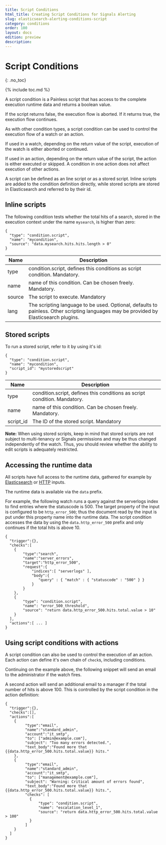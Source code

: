 ```yaml
---
title: Script Conditions
html_title: Creating Script Conditions for Signals Alerting
slug: elasticsearch-alerting-conditions-script
category: conditions
order: 100
layout: docs
edition: preview
description: 
---
```


<!--- Copyright 2019 floragunn GmbH -->

# Script Conditions
{: .no_toc}

{% include toc.md %}

A script condition is a Painless script that has access to the complete execution runtime data and returns a boolean value.

If the script returns false, the execution flow is aborted. If it returns true, the execution flow continues.

As with other condition types, a script condition can be used to control the execution flow of a watch or an action.

If used in a watch, depending on the return value of the script, execution of the watch  is either aborted or continued.

If used in an action,  depending on the return value of the script, the action is either executed or skipped. A condition in one action does not affect execution of other actions.

A script can be defined as an line script or as a stored script. Inline scripts are added to the condition definition directly, while stored scripts are stored in Elasticsearch and referred to by their id.

## Inline scripts

The following condition tests whether the total hits of a search, stored in the execution context under the name `mysearch`, is higher than zero: 

```
{
  "type": "condition.script",
  "name": "mycondition",
  "source": "data.mysearch.hits.hits.length > 0"
}
```

| Name | Description |
|---|---|
| type | condition.script, defines this conditions as script condition. Mandatory. |
| name | name of this condition. Can be chosen freely. Mandatory. |
| source | The script to execute. Mandatory |
| lang | The scripting language to be used. Optional, defaults to painless. Other scripting languages may be provided by Elasticsearch plugins. |

## Stored scripts

To run a stored script, refer to it by using it's id:

```
{
  "type": "condition.script",
  "name": "mycondition",
  "script_id": "mystoredscript"
}
```

| Name | Description |
|---|---|
| type | condition.script, defines this conditions as script condition. Mandatory. |
| name | name of this condition. Can be chosen freely. Mandatory. |
| script_id | The ID of the stored script. Mandatory |

**Note:** When using stored scripts, keep in mind that stored scripts are not subject to multi-tenancy or Signals permissions and may be thus changed independently of the watch. Thus, you should review whether the ability to edit scripts is adequately restricted.

## Accessing the runtime data

All scripts have full access to the runtime data, gathered for example by [Elasticsearch](inputs_elasticsearch.md) or [HTTP](inputs_http.md) inputs.

The runtime data is available via the `data` prefix.

For example, the following watch runs a query against the serverlogs index to find entries where the statuscode is 500. The target property of the input is configured to be `http_error_500`; thus the document read by the input is put under this property name into the runtime data. The script condition accesses the data by using the  `data.http_error_500` prefix and only continues if the total hits is above 10.

```
{ 
  "trigger":{},
  "checks":[
    {
        "type":"search",
        "name":"server_errors",
        "target":"http_error_500",
        "request":{
            "indices":[ "serverlogs" ],
            "body":{
               "query" : { "match" : { "statuscode" : "500" } }
            }
        }
    },
    {
        "type": "condition.script",
        "name": "error_500_threshold",
        "source": "return data.http_error_500.hits.total.value > 10"
    }
  ],
  "actions":[ ... ]
}
```

## Using script conditions with actions

A script condition can also be used to control the execution of an action. Each action can define it's own chain of `check`s, including conditions. 

Continuing on the example above, the following snippet will send an email to the administrator if the watch fires. 

A second action will send an additional email to a manager if the total number of hits is above 100. This is controlled by the script condition in the action definition:

```
{ 
  "trigger":{},
  "checks":[],
  "actions":[ 
    {
         "type":"email",
         "name":"standard_admin",
         "account":"it_smtp",
         "to": ["admin@example.com"],
         "subject": "Too many errors detected.",
         "text_body":"Found more that {{data.http_error_500.hits.total.value}} hits."
    },
    {
         "type":"email",
         "name":"standard_admin",
         "account":"it_smtp",
         "to": ["management@example.com"],
         "subject": "Warning: Critical amount of errors found",
         "text_body":"Found more that {{data.http_error_500.hits.total.value}} hits.",
         "checks": [
           {
               "type": "condition.script",
               "name": "escalation_level_1",
               "source": "return data.http_error_500.hits.total.value > 100"
           }
         ]
    }    
  ]
}
```